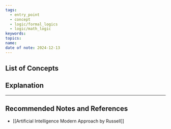 ```yaml
---
tags:
  - entry_point
  - concept
  - logic/formal_logics
  - logic/math_logic
keywords: 
topics: 
name: 
date of note: 2024-12-13
---
```


## List of Concepts





## Explanation





-----------
##  Recommended Notes and References


- [[Artificial Intelligence Modern Approach by Russell]]